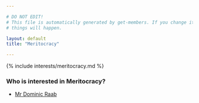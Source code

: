 ```yaml
---

# DO NOT EDIT!
# This file is automatically generated by get-members. If you change it, bad
# things will happen.

layout: default
title: "Meritocracy"

---
```


{% include interests/meritocracy.md %}

### Who is interested in Meritocracy?


* [Mr Dominic Raab](members/mr-dominic-raab.html)
